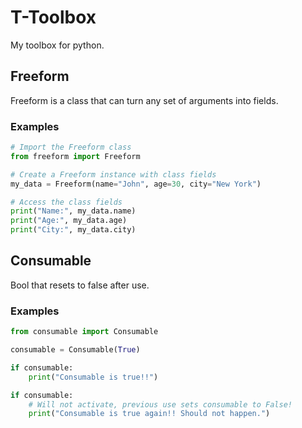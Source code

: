 # T-Toolbox

My toolbox for python.

## Freeform

Freeform is a class that can turn any set of arguments into fields.

### Examples

```py
# Import the Freeform class
from freeform import Freeform

# Create a Freeform instance with class fields
my_data = Freeform(name="John", age=30, city="New York")

# Access the class fields
print("Name:", my_data.name)
print("Age:", my_data.age)
print("City:", my_data.city)

```

## Consumable

Bool that resets to false after use.

### Examples

```py
from consumable import Consumable

consumable = Consumable(True)

if consumable:
    print("Consumable is true!!")

if consumable:
    # Will not activate, previous use sets consumable to False!
    print("Consumable is true again!! Should not happen.")
```
